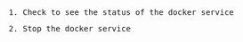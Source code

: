 <pre> 1. Check to see the status of the docker service </pre>

<pre> 2. Stop the docker service </pre>